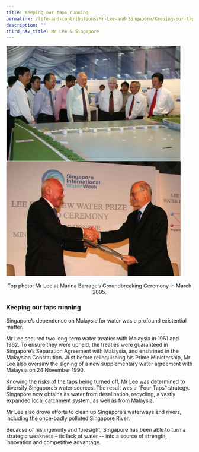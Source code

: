 ```yaml
---
title: Keeping our taps running
permalink: /life-and-contributions/Mr-Lee-and-Singapore/Keeping-our-taps-running
description: ""
third_nav_title: Mr Lee & Singapore
---
```

![Alt text for image on Isomer site](/images/mr-lee-and-singapore/keeping%20our%20taps%20running.jpg)
<center>Top photo: Mr Lee at Marina Barrage’s Groundbreaking Ceremony in March 2005.</center>
														
### Keeping our taps running ###

Singapore’s dependence on Malaysia for water was a profound existential matter.


Mr Lee secured two long-term water treaties with Malaysia in 1961 and 1962. To ensure they were upheld, the treaties were guaranteed in Singapore’s Separation Agreement with Malaysia, and enshrined in the Malaysian Constitution. Just before relinquishing his Prime Ministership, Mr Lee also oversaw the signing of a new supplementary water agreement with Malaysia on 24 November 1990.


Knowing the risks of the taps being turned off, Mr Lee was determined to diversify Singapore’s water sources. The result was a “Four Taps” strategy. Singapore now obtains its water from desalination, recycling, a vastly expanded local catchment system, as well as from Malaysia.


Mr Lee also drove efforts to clean up Singapore’s waterways and rivers, including the once-badly polluted Singapore River.


Because of his ingenuity and foresight, Singapore has been able to turn a strategic weakness – its lack of water -- into a source of strength, innovation and competitive advantage.